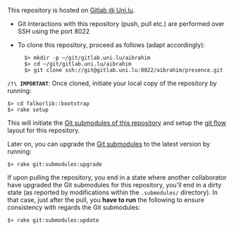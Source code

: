 
This repository is hosted on [Gitlab @ Uni.lu](https://gitlab.uni.lu/aibrahim/presence).

* Git interactions with this repository (push, pull etc.) are performed over SSH using the port 8022
* To clone this repository, proceed as follows (adapt accordingly):

        $> mkdir -p ~/git/gitlab.uni.lu/aibrahim
        $> cd ~/git/gitlab.uni.lu/aibrahim
        $> git clone ssh://git@gitlab.uni.lu:8022/aibrahim/presence.git


**`/!\ IMPORTANT`**: Once cloned, initiate your local copy of the repository by running:

    $> cd falkorlib::bootstrap
    $> rake setup

This will initiate the [Git submodules of this repository](.gitmodules) and setup the [git flow](https://www.atlassian.com/git/tutorials/comparing-workflows/gitflow-workflow) layout for this repository.

Later on, you can upgrade the [Git submodules](.gitmodules) to the latest version by running:

    $> rake git:submodules:upgrade

If upon pulling the repository, you end in a state where another collaborator have upgraded the Git submodules for this repository, you'll end in a dirty state (as reported by modifications within the `.submodules/` directory). In that case, just after the pull, you **have to run** the following to ensure consistency with regards the Git submodules:

    $> rake git:submodules:update
